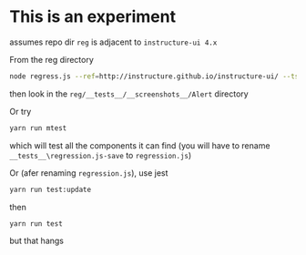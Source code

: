 # This is an experiment

assumes repo dir `reg` is adjacent to `instructure-ui 4.x`

From the reg directory

```sh
node regress.js --ref=http://instructure.github.io/instructure-ui/ --tst=http://0.0.0.0:8001/ Alert
```

then look in the `reg/__tests__/__screenshots__/Alert` directory

Or try
```sh
yarn run mtest
```
which will test all the components it can find (you will have to rename `__tests__\regression.js-save` to `regression.js`)

Or (afer renaming `regression.js`), use jest

```sh
yarn run test:update
```
then
```sh
yarn run test
```
but that hangs
